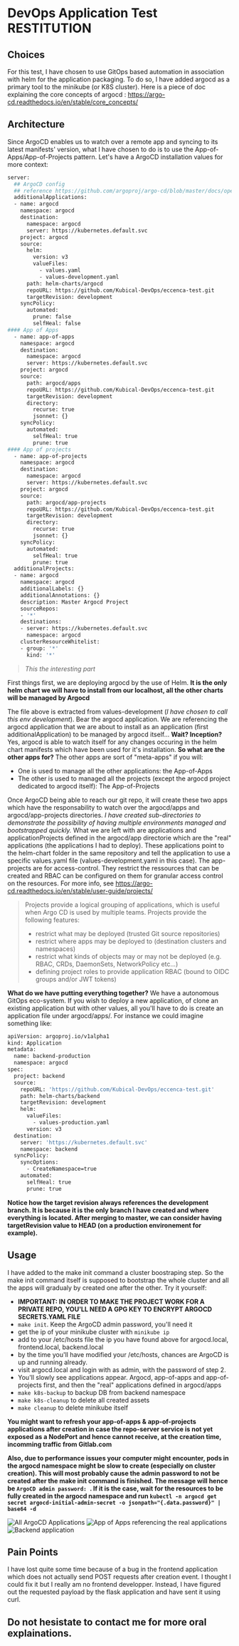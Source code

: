 # DevOps Application Test RESTITUTION
## Choices
For this test, I have chosen to use GitOps based automation in association with helm for the application packaging. 
To do so, I have added argocd as a primary tool to the minikube (or K8S cluster).
Here is a piece of doc explaining the core concepts of argocd : https://argo-cd.readthedocs.io/en/stable/core_concepts/

## Architecture

Since ArgoCD enables us to watch over a remote app and syncing to its latest manifests' version, what I have chosen to do is to use the App-of-Apps/App-of-Projects pattern. 
Let's have a ArgoCD installation values for more context:
```sh
server:
  ## ArgoCD config
  ## reference https://github.com/argoproj/argo-cd/blob/master/docs/operator-manual/argocd-cm.yaml
  additionalApplications: 
  - name: argocd
    namespace: argocd
    destination:
      namespace: argocd
      server: https://kubernetes.default.svc
    project: argocd
    source:
      helm:
        version: v3
        valueFiles:
          - values.yaml
          - values-development.yaml
      path: helm-charts/argocd
      repoURL: https://github.com/Kubical-DevOps/eccenca-test.git
      targetRevision: development
    syncPolicy:
      automated:
        prune: false
        selfHeal: false
#### App of Apps
  - name: app-of-apps
    namespace: argocd
    destination:
      namespace: argocd
      server: https://kubernetes.default.svc
    project: argocd
    source:
      path: argocd/apps
      repoURL: https://github.com/Kubical-DevOps/eccenca-test.git
      targetRevision: development
      directory:
        recurse: true
        jsonnet: {}
    syncPolicy:
      automated:
        selfHeal: true
        prune: true
#### App of projects
  - name: app-of-projects
    namespace: argocd
    destination:
      namespace: argocd
      server: https://kubernetes.default.svc
    project: argocd
    source:
      path: argocd/app-projects
      repoURL: https://github.com/Kubical-DevOps/eccenca-test.git
      targetRevision: development
      directory:
        recurse: true
        jsonnet: {}
    syncPolicy:
      automated:
        selfHeal: true
        prune: true
  additionalProjects:
  - name: argocd
    namespace: argocd
    additionalLabels: {}
    additionalAnnotations: {}
    description: Master Argocd Project
    sourceRepos:
    - '*'
    destinations:
    - server: https://kubernetes.default.svc
      namespace: argocd
    clusterResourceWhitelist:
    - group: '*'
      kind: '*'
```
>*This the interesting part* 

First things first, we are deploying argocd by the use of Helm.
**It is the only helm chart we will have to install from our localhost, all the other charts will be managed by Argocd**

The file above is extracted from values-development (*I have chosen to call this env development*). 
Bear the argocd application. We are referencing the argocd application that we are about to install as an application (first additionalApplication) to be managed by argocd itself...
**Wait? Inception?**
Yes, argocd is able to watch itself for any changes occuring in the helm chart manifests which have been used for it's installation.
**So what are the other apps for?**
The other apps are sort of "meta-apps" if you will:
- One is used to manage all the other applications: the App-of-Apps
- The other is used to managed all the projects (except the argocd project dedicated to argocd itself): The App-of-Projects

Once ArgoCD being able to reach our git repo, it will create these two apps which have the responsability to watch over the argocd/apps and argocd/app-projects directories. *I have created sub-directories to demonstrate the possibility of having multiple environments managed and bootstrapped quickly.*
What we are left with are applications and applicationProjects defined in the argocd/app directorie which are the "real" applications (the applications I had to deploy). These applications point to the helm-chart folder in the same repository and tell the application to use a specific values.yaml file (values-development.yaml in this case).
The app-projects are for access-control. They restrict the ressources that can be created and RBAC can be configured on them for granular access control on the resources. For more info, see https://argo-cd.readthedocs.io/en/stable/user-guide/projects/
>Projects provide a logical grouping of applications, which is useful when Argo CD is used by multiple teams. Projects provide the following features:
> - restrict what may be deployed (trusted Git source repositories)
> - restrict where apps may be deployed to (destination clusters and namespaces)
> - restrict what kinds of objects may or may not be deployed (e.g. RBAC, CRDs, DaemonSets, NetworkPolicy etc...)
> - defining project roles to provide application RBAC (bound to OIDC groups and/or JWT tokens)

**What do we have putting everything together?**
We have a autonomous GitOps eco-system. If you wish to deploy a new application, of clone an existing application but with other values, all you'll have to do is create an application file under argocd/apps/<env>. For instance we could imagine something like:
```sh
apiVersion: argoproj.io/v1alpha1
kind: Application
metadata:
  name: backend-production
  namespace: argocd
spec:
  project: backend
  source:
    repoURL: 'https://github.com/Kubical-DevOps/eccenca-test.git'
    path: helm-charts/backend
    targetRevision: development
    helm:
      valueFiles:
        - values-production.yaml
      version: v3
  destination:
    server: 'https://kubernetes.default.svc'
    namespace: backend
  syncPolicy:
    syncOptions:
      - CreateNamespace=true
    automated:
      selfHeal: true
      prune: true
```
**Notice how the target revision always references the development branch. It is because it is the only branch I have created and where everything is located. After merging to master, we can consider having targetRevision value to HEAD (on a production environement for example).**



## Usage

I have added to the make init command a cluster boostraping step. 
So the make init command itself is supposed to bootstrap the whole cluster and all the apps will gradualy by created one after the other.
Try it yourself:
- **IMPORTANT: IN ORDER TO MAKE THE PROJECT WORK FOR A PRIVATE REPO, YOU'LL NEED A GPG KEY TO ENCRYPT ARGOCD SECRETS.YAML FILE**
- ```make init```. Keep the ArgoCD admin password, you'll need it
- get the ip of your minikube cluster with ```minikube ip```
- add to your /etc/hosts file the ip you have found above for argocd.local, frontend.local, backend.local
- by the time you'll have modified your /etc/hosts, chances are ArgoCD is up and running already.
- visit argocd.local and login with as admin, with the password of step 2.
- You'll slowly see applications appear. Argocd, app-of-apps and app-of-projects first, and then the "real" applications defined in argocd/apps
- ```make k8s-backup``` to backup DB from backend namespace
- ```make k8s-cleanup``` to delete all created assets
- ```make cleanup``` to delete minikube itself

**You might want to refresh your app-of-apps & app-of-projects applications after creation in case the repo-server service is not yet exposed as a NodePort and hence cannot receive, at the creation time, incomming traffic from Gitlab.com**

**Also, due to performance issues your computer might encounter, pods in the argocd namespace might be slow to create (especially on cluster creation). This will most probably cause the admin password to not be created after the make init command is finished. The message will hence be ```ArgoCD admin password: ```. If it is the case, wait for the resources to be fully created in the argocd namespace and run ```kubectl -n argocd get secret argocd-initial-admin-secret -o jsonpath="{.data.password}" | base64 -d```**

![All ArgoCD Applications](end-result.png)
![App of Apps referencing the real applications](app-of-apps.png)
![Backend application](backend.png)
## Pain Points

I have lost quite some time because of a bug in the frontend application which does not actually send POST requests after creation event. I thought I could fix it but I really am no frontend developper. Instead, I have figured out the requested payload by the flask application and have sent it using curl. 

## Do not hesistate to contact me for more oral explainations.
